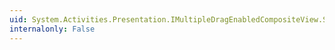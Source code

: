 ```yaml
---
uid: System.Activities.Presentation.IMultipleDragEnabledCompositeView.SortSelectedItems(System.Collections.Generic.List{System.Activities.Presentation.Model.ModelItem})
internalonly: False
---
```

